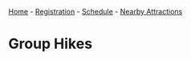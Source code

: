 [Home](index.md) - [Registration](registration.md) - [Schedule](schedule.md) - [Nearby Attractions](nearby-attractions.md)
# Group Hikes